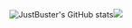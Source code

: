![JustBuster's GitHub stats](https://github-readme-stats.vercel.app/api?username=justbuster&show_icons=true&theme=radical)![](https://github.com/JustBuster/github-readme-stats)

